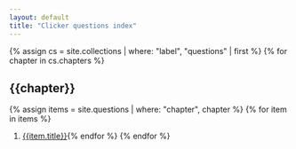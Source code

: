 ```yaml
---
layout: default
title: "Clicker questions index"
---
```

{% assign cs = site.collections | where: "label", "questions" | first %}
{% for chapter in cs.chapters %}
## {{chapter}}
  {% assign items = site.questions | where: "chapter", chapter %}
  {% for item in items %}
  1. [{{item.title}}]({{item.url}}){% endfor %}
{% endfor %}

